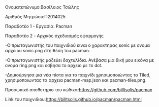Ονοματεπώνυμο:Βασίλειος Τσώλης

Αριθμός Μητρώου:Π2014025

Παραδοτέο 1 - Εργασία: Pacman

Παραδοτέο 2 - Aρχικός σχεδιασμός εφαρμογής

-Ο πρωταγωνιστής του παιχνιδιού ειναι ο χαρακτηρας sonic με ονομα αρχειου sonic.png στη θέση του pacman.

-Ο πρωταγωνιστής μαζεύει δαχτυλίδια. Ανέβασα μια δική μου εικόνα με ονομα ring.png και εσβησα το αρχειο με το dot.

-Δημιούργησα μια νέα πίστα για το παιχνίδι χρησιμοποιώντας το Tiled, χρησιμοποιωντας τα αρχεια pacman-map.json και pacman-tiles.png.

Προσωπικό αποθετήριο του κώδικα:https://github.com/billtsolis/pacman

Link του παιχνιδιου:https://billtsolis.github.io/pacman/pacman.html
